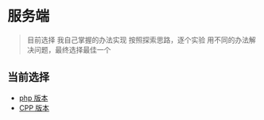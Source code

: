 # 服务端

> 目前选择 我自己掌握的办法实现
> 按照探索思路，逐个实验
> 用不同的办法解决问题，最终选择最佳一个

## 当前选择

- [php 版本](php/README.md)
- [CPP 版本](cpp/README.md)
